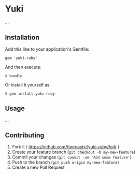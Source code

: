 # Yuki

...

## Installation

Add this line to your application's Gemfile:

    gem 'yuki-ruby'

And then execute:

    $ bundle

Or install it yourself as:

    $ gem install yuki-ruby

## Usage

...

## Contributing

1. Fork it ( https://github.com/forecastxl/yuki-ruby/fork )
2. Create your feature branch (`git checkout -b my-new-feature`)
3. Commit your changes (`git commit -am 'Add some feature'`)
4. Push to the branch (`git push origin my-new-feature`)
5. Create a new Pull Request
